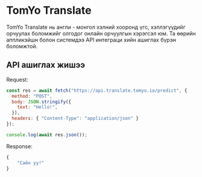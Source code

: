 # TomYo Translate

TomYo Translate нь англи - монгол хэлний хооронд үгс, хэллэгүүдийг орчуулах боломжийг олгодог онлайн орчуулгын хэрэгсэл юм.
Та өөрийн аппликэйшн болон системдээ API интеграци хийн ашиглах бүрэн боломжтой.

## API ашиглах жишээ

Request:

```javascript
const res = await fetch("https://api.translate.tomyo.io/predict", {
  method: "POST",
  body: JSON.stringify({
    text: "Hello!",
  }),
  headers: { "Content-Type": "application/json" }
});

console.log(await res.json());
```

Response:

```javascript
{
    "Сайн уу!"
}
```